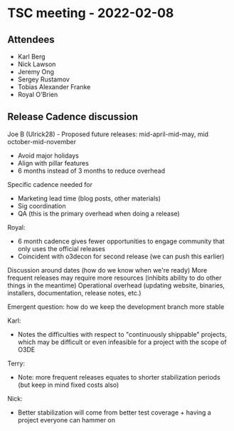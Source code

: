# TSC meeting - 2022-02-08

## Attendees

* Karl Berg
* Nick Lawson
* Jeremy Ong
* Sergey Rustamov
* Tobias Alexander Franke
* Royal O'Brien

## Release Cadence discussion

Joe B (Ulrick28) - Proposed future releases: mid-april-mid-may, mid october-mid-november
  - Avoid major holidays
  - Align with pillar features
  - 6 months instead of 3 months to reduce overhead

Specific cadence needed for
  - Marketing lead time (blog posts, other materials)
  - Sig coordination
  - QA (this is the primary overhead when doing a release)

Royal:
  - 6 month cadence gives fewer opportunities to engage community that only uses the official releases
  - Coincident with o3decon for second release (we can push this earlier)

Discussion around dates (how do we know when we're ready)
More frequent releases may require more resources (inhibits ability to do other things in the meantime)
Operational overhead (updating website, binaries, installers, documentation, release notes, etc.)

Emergent question: how do we keep the development branch more stable

Karl:
  - Notes the difficulties with respect to "continuously shippable" projects, which may be difficult or even infeasible for a project with the scope of O3DE

Terry:
  - Note: more frequent releases equates to shorter stabilization periods (but keep in mind fixed costs also)

Nick:
  - Better stabilization will come from better test coverage + having a project everyone can hammer on